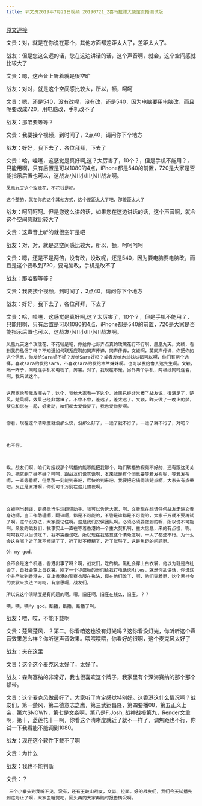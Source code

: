 ```yaml
---
title: 郭文贵2019年7月21日视频 20190721_2喜马拉雅大使馆直播测试版
---
```


[原文連接](https://gnews.org/ThreadView/53478837)

文贵：对，就是在你说在那个，其他方面都差距太大了，差距太大了。


战友：但是您这么远的话，您在这边讲话的话，这个声音啊，就会，这个空间感就比较大了


文贵：嗯，这声音上听着就是很空旷


战友：对对，就是这个空间感比较大，所以，额，呵呵


文贵：嗯，还是540，没有改呢，没有改，还是540，因为电脑要用电脑改，而且呢要改成720，用电脑改，手机改不了


战友：那咱要等等？


文贵：我要接个视频，到时间了，2点40，请问你下个地方


战友：好好，我下去了，各位拜拜，下去了


文贵：哈，哇噻，这感觉是真好啊,这？太厉害了，10个？，但是手机不能用？，只能用啊，只有后置是可以1080的4点，iPhone都是540的前置，720是大家是否能指示后置也可以，这战友小川小川小川战友啊。

    凤凰九天这个玫瑰花，不花钱是吧。

    这个整的，就在你的这个其他方式，这个差距太大了吧，那差距太大了


战友：呵呵呵呵。但是您这么讲的话，如果您在这边讲话的话，这个声音啊，就会这个空间感就比较大了


文贵：这声音上听的就很空旷是吧


战友：对，对，就是这空间感比较大，所以，额，呵呵呵呵


文贵：嗯，还是不是两倍，没有改，没改呢，还是540，因为要电脑要电脑改，而且是这个要改到720，要电脑改，手机是改不了


战友：那咱要等等？


文贵：我要接个视频，到时间了，2点40，请问你下个地方


战友：好好，我下去了，各位拜拜，下去了


文贵：哈，哇噻，这感觉是真好啊,这？太厉害了，10个？，但是手机不能用？，只能用啊，只有后置是可以1080的4点，iPhone都是540的前置，720是大家是否能指示后置也可以，这战友小川小川小川战友啊。

    凤凰九天这个玫瑰花，不花钱是吧，你给你七哥弄点真的玫瑰花行不行啊，凰凰九天。文颖，看到我的私信了吗？不知道如何联系应聘的同声传译，同声传译，文颖啊，英同声传译，你把你的这个信息，你发给Sara好不好？发给Sara好吗？或者发给木兰妹妹都可以啊，你们有两个选择，喜欢sara的发给sara，不喜欢sara的发给木兰妹妹啊。也可以发给鲁人达先生啊。文颖，隔一阵子，同时连手机和电视了，厉害。对了，我现在不是，另外两个手机，两根线同时连着，啊，我来试这个。


    这帮家伙帮我放哪去了，这个，我给大家看一下这个。效果已经非常棒了战友说，很满足了，楚风，楚风啊，效果已经非常棒了。不中不中，差远了，差太远了。文颖，昨天做了一晚上的梦，梦见和您在一起，好激动，咱们都太爱做梦了，我也爱做梦啊。


    你看，现在这个清晰度就没那么快，没那么好了，一远了就不行了，一远了就不行了，对吧？

   

    也不行。

  

    唉，战友们啊，咱们对授权那个转播的能不能把我那个，咱们转播的视频不好的，还有跟这无关的，把它删了好不好？呵呵，跟战友们说实话啊，本来我是有个消息要等着发布呢，等着发布呢，一直等着啊，但愿那一刻能到来吧，尽快的到来吧。我要把它搞得清楚点啊，大家头有点晕吧，反正是直播啊，你们可千万别在这儿熬夜啊，

  

    文颖啊当翻译，更感觉当生活翻译助手。我可以告诉大家，啊，文贵现在想请任何战友走进文贵身边啊，当工作助理啊，翻译啊，都是不可能的，不管是谁都是不可能的，大家千万就不要再试了啊，这个没办法，大家要记住啊。这是我们安保团队啊，必须必须要做到的啊，所以说不可能啊。亲爱的战友们，我事实上一直在等着香港的一个重大契机啊，重大信息，来的有点慢，啊。呵呵我可以当试吃？，我不需要试吃。所以现在我感觉这个清晰度啊，一大了都还不行。为什么会这样呢？近了就不模糊了了，近了就不模糊了，近了就够了，这是焦距的问题啊。

    Oh my god.

    会不会是这个机遇，香港出事了呀？啊，战友们，吃的桃。黑社会穿上白衣裳，他以为就是白社会了，白社会穿上白衣裳。刚才一个华盛顿的哥们给我打电话说Miles，就是你乱讲话，你说这个共产党到香港去，穿上香港的警察衣服在执法，现在他们改了，啊，他们穿着啊，这个黑社会的衣裳来执法？呵呵，有意思啊，战友们。

    所以说这个清晰度是有问题的啊。嗯。旧庄啊，旧庄在线么，旧庄。？？

    噢，噢，噢My god。断播，断播，断播了啊，


战友：喂，哎，不能下载啊


文贵：楚风楚风，？第二。你看咱这也没有灯光吗？这你看没灯光，你听听这个声音效果怎么样？你听这声音效果。喂喂喂喂，你看好的很啊，这个麦克风太好了


战友：夹在这里


文贵：这个这个麦克风太好了，太好了。


战友：森海塞纳的非常好，我也很喜欢这个牌子，我家里有个深海赛纳的那个那个额带。


文贵：这个麦克风做最好了，大家听了肯定感觉特别好。这香港这什么情况啊？战友们，第一楚风，第二德意志之鹰，第三武运昌隆，第四要播08，第五正义上帝，第六SNOWN，第七是文淼啊，第八是F.Josh, 战神战报第九，Render文重啊，第十，蓝莲花十一啊，你看这个清晰度就近了就不一样了，调焦距也不行，你试一下我看能不能调到1080。


战友：现在这个软件下载不了啊


文贵：为什么


战友：我也不能判断


文贵：？

     三个小拳头到我听不见，没有，还有王岐山战友，文淼、拉面。好的战友们，我们今天试播先到这为止了啊，大家去睡觉吧，回头再向大家再随时报告情况啊。
